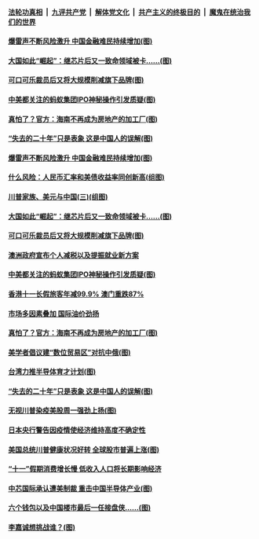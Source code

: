 

####  [法轮功真相](../../../../basic/blob/master/README.md?t=10071502) &nbsp;|&nbsp; [九评共产党](../../../../9ping.md/blob/master/README.md?t=10071502) &nbsp;|&nbsp; [解体党文化](../../../../jtdwh.md/blob/master/README.md?t=10071502)  &nbsp;|&nbsp; [共产主义的终极目的](../../../../gczydzjmd.md/blob/master/README.md?t=10071502) &nbsp;|&nbsp; [魔鬼在统治我们的世界](../../../../mgztzwmdsj.md/blob/master/README.md?t=10071502) 

#### [爆雷声不断风险激升 中国金融难民持续增加(图)](../pages/p5/948390.md?t=10071502) 

#### [大国如此“崛起”：继芯片后又一致命领域被卡……(图)](../pages/p5/948420.md?t=10071502) 

#### [可口可乐裁员后又将大规模削减旗下品牌(图)](../pages/p5/948380.md?t=10071502) 

#### [中美都关注的蚂蚁集团IPO神秘操作引发质疑(图)](../pages/p5/948372.md?t=10071502) 

#### [真怕了？官方：海南不再成为房地产的加工厂(图)](../pages/p5/948284.md?t=10071502) 

#### [“失去的二十年”只是表象 这是中国人的误解(图)](../pages/p5/948287.md?t=10071502) 

#### [爆雷声不断风险激升 中国金融难民持续增加(图)](../pages/p5/948390.md?t=10071502) 

#### [什么风险：人民币汇率和美债收益率同创新高(组图)](../pages/p5/948425.md?t=10071502) 

#### [川普家族、美元与中国(三)(组图)](../pages/p5/948427.md?t=10071502) 

#### [大国如此“崛起”：继芯片后又一致命领域被卡……(图)](../pages/p5/948420.md?t=10071502) 

#### [可口可乐裁员后又将大规模削减旗下品牌(图)](../pages/p5/948380.md?t=10071502) 

#### [澳洲政府宣布个人减税以及提振就业新方案](../pages/p5/948382.md?t=10071502) 

#### [中美都关注的蚂蚁集团IPO神秘操作引发质疑(图)](../pages/p5/948372.md?t=10071502) 

#### [香港十一长假旅客年减99.9% 澳门重跌87%](../pages/p5/948366.md?t=10071502) 

#### [市场多因素叠加 国际油价劲扬](../pages/p5/948365.md?t=10071502) 

#### [真怕了？官方：海南不再成为房地产的加工厂(图)](../pages/p5/948284.md?t=10071502) 

#### [美学者倡议建“数位贸易区”对抗中俄(图)](../pages/p5/948313.md?t=10071502) 

#### [台湾力推半导体育才计划(图)](../pages/p5/948309.md?t=10071502) 

#### [“失去的二十年”只是表象 这是中国人的误解(图)](../pages/p5/948287.md?t=10071502) 

#### [无视川普染疫美股周一强劲上扬(图)](../pages/p5/948306.md?t=10071502) 

#### [日本央行警告因疫情使经济维持高度不确定性](../pages/p5/948291.md?t=10071502) 

#### [美国总统川普健康状况好转 全球股市普遍上涨(图)](../pages/p5/948275.md?t=10071502) 

#### [“十一”假期消费增长慢 低收入人口将长期影响经济](../pages/p5/948271.md?t=10071502) 

#### [中芯国际承认遭美制裁 重击中国半导体产业(图)](../pages/p5/948268.md?t=10071502) 

#### [六个钱包以及中国楼市最后一任接盘侠……(图)](../pages/p5/948216.md?t=10071502) 

#### [李嘉诚想挑战谁？(图)](../pages/p5/948228.md?t=10071502) 

